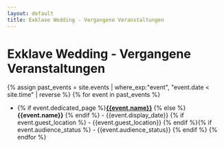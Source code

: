 ```yaml
---
layout: default
title: Exklave Wedding - Vergangene Veranstaltungen
---
```


# Exklave Wedding - Vergangene Veranstaltungen


{% assign past_events = site.events | where_exp:"event", "event.date < site.time" | reverse %}
{% for event in past_events %}
- {% if event.dedicated_page %}<a href="{{ event.url }}">**{{event.name}}**</a> {% else %} **{{event.name}}** {% endif %} - {{event.display_date}} {% if event.guest_location %} - {{event.guest_location}} {% endif %}{% if event.audience_status %} - {{event.audience_status}} {% endif %} {% endfor %}
